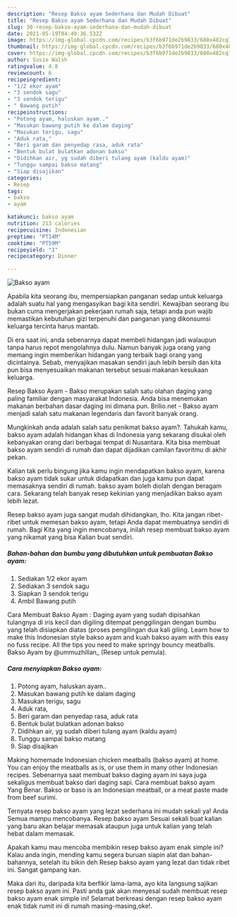 ```yaml
---
description: "Resep Bakso ayam Sederhana dan Mudah Dibuat"
title: "Resep Bakso ayam Sederhana dan Mudah Dibuat"
slug: 30-resep-bakso-ayam-sederhana-dan-mudah-dibuat
date: 2021-05-19T04:49:36.532Z
image: https://img-global.cpcdn.com/recipes/b3f6b971de2b9833/680x482cq70/bakso-ayam-foto-resep-utama.jpg
thumbnail: https://img-global.cpcdn.com/recipes/b3f6b971de2b9833/680x482cq70/bakso-ayam-foto-resep-utama.jpg
cover: https://img-global.cpcdn.com/recipes/b3f6b971de2b9833/680x482cq70/bakso-ayam-foto-resep-utama.jpg
author: Susie Walsh
ratingvalue: 4.8
reviewcount: 6
recipeingredient:
- "1/2 ekor ayam"
- "3 sendok sagu"
- "3 sendok terigu"
- " Bawang putih"
recipeinstructions:
- "Potong ayam, haluskan ayam.."
- "Masukan bawang putih ke dalam daging"
- "Masukan terigu, sagu"
- "Aduk rata,"
- "Beri garam dan penyedap rasa, aduk rata"
- "Bentuk bulat bulatkan adonan bakso"
- "Didihkan air, yg sudah diberi tulang ayam (kaldu ayam)"
- "Tunggu sampai bakso matang"
- "Siap disajikan"
categories:
- Resep
tags:
- bakso
- ayam

katakunci: bakso ayam 
nutrition: 213 calories
recipecuisine: Indonesian
preptime: "PT14M"
cooktime: "PT59M"
recipeyield: "1"
recipecategory: Dinner

---
```



![Bakso ayam](https://img-global.cpcdn.com/recipes/b3f6b971de2b9833/680x482cq70/bakso-ayam-foto-resep-utama.jpg)

Apabila kita seorang ibu, mempersiapkan panganan sedap untuk keluarga adalah suatu hal yang mengasyikan bagi kita sendiri. Kewajiban seorang ibu bukan cuma mengerjakan pekerjaan rumah saja, tetapi anda pun wajib memastikan kebutuhan gizi terpenuhi dan panganan yang dikonsumsi keluarga tercinta harus mantab.

Di era  saat ini, anda sebenarnya dapat membeli hidangan jadi walaupun tanpa harus repot mengolahnya dulu. Namun banyak juga orang yang memang ingin memberikan hidangan yang terbaik bagi orang yang dicintainya. Sebab, menyajikan masakan sendiri jauh lebih bersih dan kita pun bisa menyesuaikan makanan tersebut sesuai makanan kesukaan keluarga. 

Resep Bakso Ayam - Bakso merupakan salah satu olahan daging yang paling familiar dengan masyarakat Indonesia. Anda bisa menemukan makanan berbahan dasar daging ini dimana pun. Brilio.net - Bakso ayam menjadi salah satu makanan legendaris dan favorit banyak orang.

Mungkinkah anda adalah salah satu penikmat bakso ayam?. Tahukah kamu, bakso ayam adalah hidangan khas di Indonesia yang sekarang disukai oleh kebanyakan orang dari berbagai tempat di Nusantara. Kita bisa membuat bakso ayam sendiri di rumah dan dapat dijadikan camilan favoritmu di akhir pekan.

Kalian tak perlu bingung jika kamu ingin mendapatkan bakso ayam, karena bakso ayam tidak sukar untuk didapatkan dan juga kamu pun dapat memasaknya sendiri di rumah. bakso ayam boleh diolah dengan beragam cara. Sekarang telah banyak resep kekinian yang menjadikan bakso ayam lebih lezat.

Resep bakso ayam juga sangat mudah dihidangkan, lho. Kita jangan ribet-ribet untuk memesan bakso ayam, tetapi Anda dapat membuatnya sendiri di rumah. Bagi Kita yang ingin mencobanya, inilah resep membuat bakso ayam yang nikamat yang bisa Kalian buat sendiri.

<!--inarticleads1-->

##### Bahan-bahan dan bumbu yang dibutuhkan untuk pembuatan Bakso ayam:

1. Sediakan 1/2 ekor ayam
1. Sediakan 3 sendok sagu
1. Siapkan 3 sendok terigu
1. Ambil  Bawang putih


Cara Membuat Bakso Ayam : Daging ayam yang sudah dipisahkan tulangnya di iris kecil dan digiling ditempat penggilingan dengan bumbu yang telah disiapkan diatas (proses pengilingan dua kali giling. Learn how to make this Indonesian style bakso ayam and kuah bakso ayam with this easy no fuss recipe. All the tips you need to make springy bouncy meatballs. Bakso Ayam by @ummuzhillan_ (Resep untuk pemula). 

<!--inarticleads2-->

##### Cara menyiapkan Bakso ayam:

1. Potong ayam, haluskan ayam..
1. Masukan bawang putih ke dalam daging
1. Masukan terigu, sagu
1. Aduk rata,
1. Beri garam dan penyedap rasa, aduk rata
1. Bentuk bulat bulatkan adonan bakso
1. Didihkan air, yg sudah diberi tulang ayam (kaldu ayam)
1. Tunggu sampai bakso matang
1. Siap disajikan


Making homemade Indonesian chicken meatballs (bakso ayam) at home. You can enjoy the meatballs as is, or use them in many other Indonesian recipes. Sebenarnya saat membuat bakso daging ayam ini saya juga sekaligus membuat bakso dari daging sapi. Cara membuat bakso ayam Yang Benar. Bakso or baso is an Indonesian meatball, or a meat paste made from beef surimi. 

Ternyata resep bakso ayam yang lezat sederhana ini mudah sekali ya! Anda Semua mampu mencobanya. Resep bakso ayam Sesuai sekali buat kalian yang baru akan belajar memasak ataupun juga untuk kalian yang telah hebat dalam memasak.

Apakah kamu mau mencoba membikin resep bakso ayam enak simple ini? Kalau anda ingin, mending kamu segera buruan siapin alat dan bahan-bahannya, setelah itu bikin deh Resep bakso ayam yang lezat dan tidak ribet ini. Sangat gampang kan. 

Maka dari itu, daripada kita berfikir lama-lama, ayo kita langsung sajikan resep bakso ayam ini. Pasti anda gak akan menyesal sudah membuat resep bakso ayam enak simple ini! Selamat berkreasi dengan resep bakso ayam enak tidak rumit ini di rumah masing-masing,oke!.

